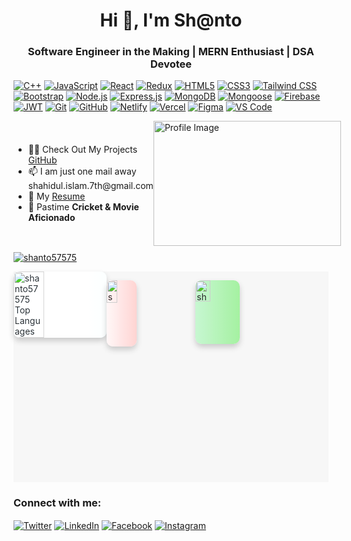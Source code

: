 <h1 align="center">Hi 👋, I'm Sh@nto</h1>
<h3 align="center">Software Engineer in the Making | MERN Enthusiast | DSA Devotee</h3>

[![C++](https://img.shields.io/badge/-C%2B%2B-blue?style=for-the-badge&logo=c%2B%2B)](https://en.wikipedia.org/wiki/C%2B%2B)
[![JavaScript](https://img.shields.io/badge/-JavaScript-yellow?style=for-the-badge&logo=javascript)](https://developer.mozilla.org/en-US/docs/Web/JavaScript)
[![React](https://img.shields.io/badge/-React-blue?style=for-the-badge&logo=react)](https://reactjs.org/)
[![Redux](https://img.shields.io/badge/-Redux-purple?style=for-the-badge&logo=redux)](https://redux.js.org/)
[![HTML5](https://img.shields.io/badge/-HTML5-red?style=for-the-badge&logo=html5)](https://developer.mozilla.org/en-US/docs/Web/HTML)
[![CSS3](https://img.shields.io/badge/-CSS3-blue?style=for-the-badge&logo=css3)](https://developer.mozilla.org/en-US/docs/Web/CSS)
[![Tailwind CSS](https://img.shields.io/badge/-Tailwind_CSS-lightblue?style=for-the-badge&logo=tailwind-css)](https://tailwindcss.com/)
[![Bootstrap](https://img.shields.io/badge/-Bootstrap-purple?style=for-the-badge&logo=bootstrap)](https://getbootstrap.com/)
[![Node.js](https://img.shields.io/badge/-Node.js-green?style=for-the-badge&logo=node.js)](https://nodejs.org/)
[![Express.js](https://img.shields.io/badge/-Express.js-lightgrey?style=for-the-badge&logo=express)](https://expressjs.com/)
[![MongoDB](https://img.shields.io/badge/-MongoDB-green?style=for-the-badge&logo=mongodb)](https://www.mongodb.com/)
[![Mongoose](https://img.shields.io/badge/-Mongoose-orange?style=for-the-badge&logo=mongoose)](https://mongoosejs.com/)
[![Firebase](https://img.shields.io/badge/-Firebase-orange?style=for-the-badge&logo=firebase)](https://firebase.google.com/)
[![JWT](https://img.shields.io/badge/-JWT-yellow?style=for-the-badge&logo=json-web-tokens)](https://jwt.io/)
[![Git](https://img.shields.io/badge/-Git-black?style=for-the-badge&logo=git)](https://git-scm.com/)
[![GitHub](https://img.shields.io/badge/-GitHub-grey?style=for-the-badge&logo=github)](https://github.com/)
[![Netlify](https://img.shields.io/badge/-Netlify-blue?style=for-the-badge&logo=netlify)](https://www.netlify.com/)
[![Vercel](https://img.shields.io/badge/-Vercel-blue?style=for-the-badge&logo=vercel)](https://vercel.com/)
[![Figma](https://img.shields.io/badge/-Figma-blueviolet?style=for-the-badge&logo=figma)](https://www.figma.com/)
[![VS Code](https://img.shields.io/badge/-VS_Code-blue?style=for-the-badge&logo=visual-studio-code)](https://code.visualstudio.com/)

<div style="display: flex; align-items: center; justify-content: space-between;">
    <div>
    <ul>
      <li>👨‍💻 Check Out My Projects <a href="https://github.com/Shanto57575">GitHub</a></li>
      <li>📫 I am just one mail away shahidul.islam.7th@gmail.com</li>
      <li>📄 My <a href="https://drive.google.com/file/d/14PZc0XHRW6hxw1pNiWO7d-Hw-k76_-1f/view?usp=sharing">Resume</a></li>
      <li>🎥 Pastime <strong>Cricket & Movie Aficionado</strong></li>
    </ul>
  </div>
  <div>
    <img src="https://miro.medium.com/v2/resize:fit:1278/1*XC8smpR5WreT96bwSVNzjg.gif" alt="Profile Image" width="300" height="200"/>
  </div>
</div>

<p align="left" style="margin-top:10px;"> <a href="https://github.com/ryo-ma/github-profile-trophy"><img src="https://github-profile-trophy.vercel.app/?username=shanto57575&theme=dracula" alt="shanto57575" /></a> </p>

<div style="display: flex; justify-content: space-around; margin-bottom: 20px; background-color: #f7f7f7; /* Light gray background */">
  <img
    style="width: 33%; filter: contrast(90%) brightness(115%) saturate(140%); border-radius: 10px; box-shadow: 0px 5px 10px rgba(0, 0, 0, 0.2); background: linear-gradient(to right, #f0f8ff, #e6f2fa);"
    src="https://github-readme-stats.vercel.app/api/top-langs?username=shanto57575&show_icons=true&locale=en&layout=compact"
    alt="shanto57575 Top Languages"
  />

  <img
    style="width: 34%; filter: contrast(90%) brightness(110%) saturate(130%); border-radius: 10px; box-shadow: 0px 5px 10px rgba(0, 0, 0, 0.2); background: linear-gradient(to right, #ffecec, #f7cac9);"
    src="https://github-readme-stats.vercel.app/api?username=shanto57575&show_icons=true&locale=en"
    alt="shanto57575 Activity"
  />

  <img
    style="width: 33%; filter: contrast(90%) brightness(110%) saturate(130%); border-radius: 10px; box-shadow: 0px 5px 10px rgba(0, 0, 0, 0.2); background: linear-gradient(to right, #c3e8cb, #a5e0a2);"
    src="https://github-readme-streak-stats.herokuapp.com/?user=shanto57575"
    alt="shanto57575 Contribution Streak"
  />
</div>

<h3 align="left">Connect with me:</h3>
<p align="left">
<a href="https://twitter.com/Shahidu37823405" target="_blank"><img align="center" src="https://img.shields.io/badge/-Twitter-1DA1F2?style=for-the-badge&logo=twitter&logoColor=white" alt="Twitter" /></a>
<a href="https://www.linkedin.com/in/md-shahidul-islam-shanto/" target="_blank"><img align="center" src="https://img.shields.io/badge/-LinkedIn-0077B5?style=for-the-badge&logo=linkedin&logoColor=white" alt="LinkedIn" /></a>
<a href="https://www.facebook.com/profile.php?id=100021587690987" target="_blank"><img align="center" src="https://img.shields.io/badge/-Facebook-1877F2?style=for-the-badge&logo=facebook&logoColor=white" alt="Facebook" /></a>
<a href="https://www.instagram.com/_shanto16_3/" target="_blank"><img align="center" src="https://img.shields.io/badge/-Instagram-E4405F?style=for-the-badge&logo=instagram&logoColor=white" alt="Instagram" /></a>
</p>
